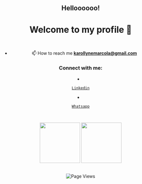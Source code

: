 <h2 align="center">Helloooooo!</h1>

<h1 align="center">Welcome to my profile 👋</h1>


</br>

<div align="center">

- 📫 How to reach me **karollynemarcola@gmail.com**

</div>

 <h3 align="center">Connect with me:</h3>

   <p align="left">

  <li align="center">

   <a class="url" href="https://www.linkedin.com/in/karollyne-marcola-a93472195/" img> 

    Linkedin

   </a>

  </li>

  <li align="center">

   <a class="url" href="https://api.whatsapp.com/send?phone=5544991536881/" img> 

    Whatsapp

   </a>

  </li>
 
</br>

<p align="center"> 
<img height="130px" src="https://github-readme-stats.vercel.app/api?username=marcollyne&hide_title=true&hide_border=true&show_icons=true&include_all_commits=true&count_private=true&line_height=21&text_color=000&icon_color=000&bg_color=0,ea6161,ffc64d,fffc4d,52fa5a&theme=graywhite">
 
<img height="130px" src="https://github-readme-stats.vercel.app/api/top-langs/?username=marcollyne&hide=html&hide_title=true&hide_border=true&layout=compact&langs_count=8&text_color=000&icon_color=fff&bg_color=0,52fa5a,4dfcff,c64dff&theme=graywhite">
</p>
 
</br>

<div align="center">
<img src="https://api.visitorbadge.io/api/visitors?path=marcollyne%2Fmarcollyne&amp;label=VISITORS&amp;labelColor=%231a1b27&amp;countColor=%231a1b27&style=flat" alt="Page Views">
</div> 

</div>
